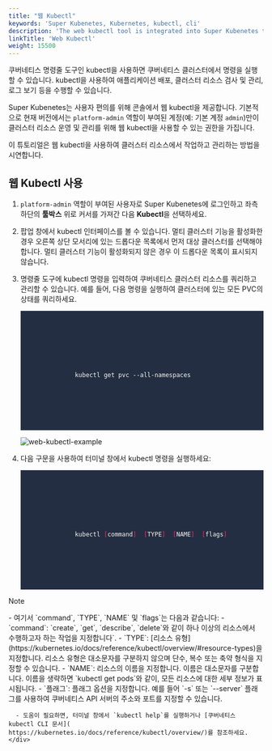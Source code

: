```yaml
---
title: "웹 Kubectl"
keywords: 'Super Kubenetes, Kubernetes, kubectl, cli'
description: 'The web kubectl tool is integrated into Super Kubenetes to provide consistent user experiences for Kubernetes users.'
linkTitle: 'Web Kubectl'
weight: 15500
---
```


쿠버네티스 명령줄 도구인 kubectl을 사용하면 쿠버네티스 클러스터에서 명령을 실행할 수 있습니다. kubectl을 사용하여 애플리케이션 배포, 클러스터 리소스 검사 및 관리, 로그 보기 등을 수행할 수 있습니다.

Super Kubenetes는 사용자 편의를 위해 콘솔에서 웹 kubectl을 제공합니다. 기본적으로 현재 버전에서는 `platform-admin` 역할이 부여된 계정(예: 기본 계정 `admin`)만이 클러스터 리소스 운영 및 관리를 위해 웹 kubectl을 사용할 수 있는 권한을 가집니다.

이 튜토리얼은 웹 kubectl을 사용하여 클러스터 리소스에서 작업하고 관리하는 방법을 시연합니다.

## 웹 Kubectl 사용

1. `platform-admin` 역할이 부여된 사용자로 Super Kubenetes에 로그인하고 좌측 하단의 **툴박스** 위로 커서를 가져간 다음 **Kubectl**을 선택하세요.

2. 팝업 창에서 kubectl 인터페이스를 볼 수 있습니다. 멀티 클러스터 기능을 활성화한 경우 오른쪽 상단 모서리에 있는 드롭다운 목록에서 먼저 대상 클러스터를 선택해야 합니다. 멀티 클러스터 기능이 활성화되지 않은 경우 이 드롭다운 목록이 표시되지 않습니다.

3. 명령줄 도구에 kubectl 명령을 입력하여 쿠버네티스 클러스터 리소스를 쿼리하고 관리할 수 있습니다. 예를 들어, 다음 명령을 실행하여 클러스터에 있는 모든 PVC의 상태를 쿼리하세요.

    <article className="highlight">
      <pre style="color: rgb(248, 248, 242); background: rgb(36, 46, 66); tab-size: 4;">
         <div className="copy-code-button" title="Copy Code"></div>
         <div className="code-over-div">
            <code>
               <p>
                  kubectl get pvc --all-namespaces
               </p>
            </code>
         </div>
      </pre>
   </article>

   ![web-kubectl-example](/dist/assets/docs/v3.3/web-kubectl/web-kubectl-example.png)

4. 다음 구문을 사용하여 터미널 창에서 kubectl 명령을 실행하세요:

    <article className="highlight">
      <pre style="color: rgb(248, 248, 242); background: rgb(36, 46, 66); tab-size: 4;">
         <div className="copy-code-button" title="Copy Code"></div>
         <div className="code-over-div">
            <code>
               <p>
                  kubectl <span style="color:#f92672">[</span>command<span style="color:#f92672">]</span> <span style="color:#f92672">&nbsp;[</span>TYPE<span style="color:#f92672">]</span> <span style="color:#f92672">&nbsp;[</span>NAME<span style="color:#f92672">]</span> <span style="color:#f92672">&nbsp;[</span>flags<span style="color:#f92672">]</span>
               </p>
            </code>
         </div>
      </pre>
   </article>

  <div className="notices note">
    <p>Note</p>
    <div>
      - 여기서 `command`, `TYPE`, `NAME` 및 `flags`는 다음과 같습니다:
        - `command`: `create`, `get`, `describe`, `delete`와 같이 하나 이상의 리소스에서 수행하고자 하는 작업을 지정합니다`.
        - `TYPE`: [리소스 유형](https://kubernetes.io/docs/reference/kubectl/overview/#resource-types)을 지정합니다. 리소스 유형은 대소문자를 구분하지 않으며 단수, 복수 또는 축약 형식을 지정할 수 있습니다.
        - `NAME`: 리소스의 이름을 지정합니다. 이름은 대소문자를 구분합니다. 이름을 생략하면 `kubectl get pods`와 같이, 모든 리소스에 대한 세부 정보가 표시됩니다.
        - `플래그`: 플래그 옵션을 지정합니다. 예를 들어 `-s` 또는 `--server` 플래그를 사용하여 쿠버네티스 API 서버의 주소와 포트를 지정할 수 있습니다.

      - 도움이 필요하면, 터미널 창에서 `kubectl help`를 실행하거나 [쿠버네티스 kubectl CLI 문서]( https://kubernetes.io/docs/reference/kubectl/overview/)를 참조하세요.
    </div>

  </div>
